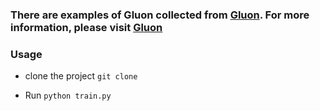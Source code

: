 ﻿### There are examples of Gluon collected from [Gluon](http://zh.gluon.ai/). For more information, please visit [Gluon](http://zh.gluon.ai/)

### Usage
* clone the project
`git clone `

* Run
`python train.py`